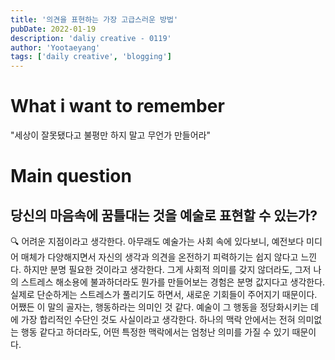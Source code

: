 ```yaml
---
title: '의견을 표현하는 가장 고급스러운 방법'
pubDate: 2022-01-19
description: 'daliy creative - 0119'
author: 'Yootaeyang'
tags: ['daily creative', 'blogging']
---
```


# What i want to remember

"세상이 잘못됐다고 불평만 하지 말고 무언가 만들어라"

# Main question

## 당신의 마음속에 꿈틀대는 것을 예술로 표현할 수 있는가?

🔍 어려운 지점이라고 생각한다. 아무래도 예술가는 사회 속에 있다보니, 예전보다 미디어 매체가 다양해지면서 자신의 생각과 의견을 온전하기 피력하기는 쉽지 않다고 느낀다. 하지만 분명 필요한 것이라고 생각한다. 그게 사회적 의미를 갖지 않더라도, 그저 나의 스트레스 해소용에 불과하더라도 뭔가를 만들어보는 경험은 분명 값지다고 생각한다. 실제로 단순하게는 스트레스가 풀리기도 하면서, 새로운 기회들이 주어지기 때문이다. 어쨌든 이 말의 골자는, 행동하라는 의미인 것 같다. 예술이 그 행동을 정당화시키는 데에 가장 합리적인 수단인 것도 사실이라고 생각한다. 하나의 맥락 안에서는 전혀 의미없는 행동 같다고 하더라도, 어떤 특정한 맥락에서는 엄청난 의미를 가질 수 있기 때문이다.

